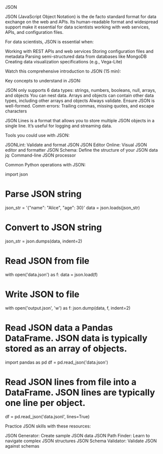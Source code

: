 JSON

JSON (JavaScript Object Notation) is the de facto standard format for data exchange on the web and APIs. Its human-readable format and widespread support make it essential for data scientists working with web services, APIs, and configuration files.

For data scientists, JSON is essential when:

Working with REST APIs and web services
Storing configuration files and metadata
Parsing semi-structured data from databases like MongoDB
Creating data visualization specifications (e.g., Vega-Lite)

Watch this comprehensive introduction to JSON (15 min):

Key concepts to understand in JSON:

JSON only supports 6 data types: strings, numbers, booleans, null, arrays, and objects
You can nest data. Arrays and objects can contain other data types, including other arrays and objects
Always validate. Ensure JSON is well-formed. Comm errors: Trailing commas, missing quotes, and escape characters

JSON Lines is a format that allows you to store multiple JSON objects in a single line. It’s useful for logging and streaming data.

Tools you could use with JSON:

JSONLint: Validate and format JSON
JSON Editor Online: Visual JSON editor and formatter
JSON Schema: Define the structure of your JSON data
jq: Command-line JSON processor

Common Python operations with JSON:

import json

# Parse JSON string
json_str = '{"name": "Alice", "age": 30}'
data = json.loads(json_str)

# Convert to JSON string
json_str = json.dumps(data, indent=2)

# Read JSON from file
with open('data.json') as f:
    data = json.load(f)

# Write JSON to file
with open('output.json', 'w') as f:
    json.dump(data, f, indent=2)

# Read JSON data a Pandas DataFrame. JSON data is typically stored as an array of objects.
import pandas as pd
df = pd.read_json('data.json')

# Read JSON lines from file into a DataFrame. JSON lines are typically one line per object.
df = pd.read_json('data.jsonl', lines=True)

Practice JSON skills with these resources:

JSON Generator: Create sample JSON data
JSON Path Finder: Learn to navigate complex JSON structures
JSON Schema Validator: Validate JSON against schemas